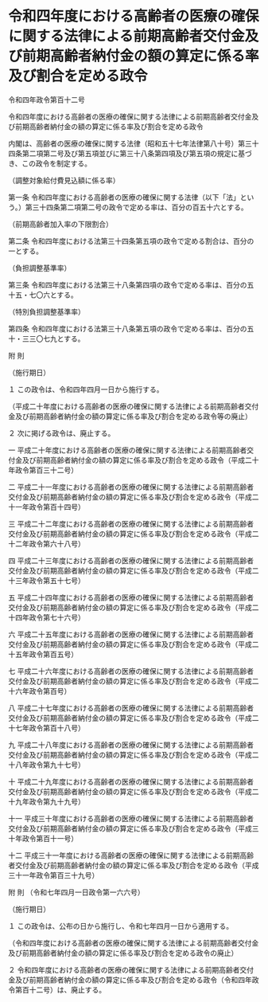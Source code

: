 # 令和四年度における高齢者の医療の確保に関する法律による前期高齢者交付金及び前期高齢者納付金の額の算定に係る率及び割合を定める政令

令和四年政令第百十二号

令和四年度における高齢者の医療の確保に関する法律による前期高齢者交付金及び前期高齢者納付金の額の算定に係る率及び割合を定める政令

内閣は、高齢者の医療の確保に関する法律（昭和五十七年法律第八十号）第三十四条第二項第二号及び第五項並びに第三十八条第四項及び第五項の規定に基づき、この政令を制定する。

（調整対象給付費見込額に係る率）

第一条 令和四年度における高齢者の医療の確保に関する法律（以下「法」という。）第三十四条第二項第二号の政令で定める率は、百分の百五十六とする。

（前期高齢者加入率の下限割合）

第二条 令和四年度における法第三十四条第五項の政令で定める割合は、百分の一とする。

（負担調整基準率）

第三条 令和四年度における法第三十八条第四項の政令で定める率は、百分の五十五・七〇六とする。

（特別負担調整基準率）

第四条 令和四年度における法第三十八条第五項の政令で定める率は、百分の五十・三三〇七九とする。

附 則

（施行期日）

１ この政令は、令和四年四月一日から施行する。

（平成二十年度における高齢者の医療の確保に関する法律による前期高齢者交付金及び前期高齢者納付金の額の算定に係る率及び割合を定める政令等の廃止）

２ 次に掲げる政令は、廃止する。

一 平成二十年度における高齢者の医療の確保に関する法律による前期高齢者交付金及び前期高齢者納付金の額の算定に係る率及び割合を定める政令（平成二十年政令第百三十二号）

二 平成二十一年度における高齢者の医療の確保に関する法律による前期高齢者交付金及び前期高齢者納付金の額の算定に係る率及び割合を定める政令（平成二十一年政令第百十四号）

三 平成二十二年度における高齢者の医療の確保に関する法律による前期高齢者交付金及び前期高齢者納付金の額の算定に係る率及び割合を定める政令（平成二十二年政令第六十八号）

四 平成二十三年度における高齢者の医療の確保に関する法律による前期高齢者交付金及び前期高齢者納付金の額の算定に係る率及び割合を定める政令（平成二十三年政令第五十七号）

五 平成二十四年度における高齢者の医療の確保に関する法律による前期高齢者交付金及び前期高齢者納付金の額の算定に係る率及び割合を定める政令（平成二十四年政令第七十六号）

六 平成二十五年度における高齢者の医療の確保に関する法律による前期高齢者交付金及び前期高齢者納付金の額の算定に係る率及び割合を定める政令（平成二十五年政令第百五号）

七 平成二十六年度における高齢者の医療の確保に関する法律による前期高齢者交付金及び前期高齢者納付金の額の算定に係る率及び割合を定める政令（平成二十六年政令第百号）

八 平成二十七年度における高齢者の医療の確保に関する法律による前期高齢者交付金及び前期高齢者納付金の額の算定に係る率及び割合を定める政令（平成二十七年政令第百十八号）

九 平成二十八年度における高齢者の医療の確保に関する法律による前期高齢者交付金及び前期高齢者納付金の額の算定に係る率及び割合を定める政令（平成二十八年政令第九十七号）

十 平成二十九年度における高齢者の医療の確保に関する法律による前期高齢者交付金及び前期高齢者納付金の額の算定に係る率及び割合を定める政令（平成二十九年政令第九十九号）

十一 平成三十年度における高齢者の医療の確保に関する法律による前期高齢者交付金及び前期高齢者納付金の額の算定に係る率及び割合を定める政令（平成三十年政令第百十一号）

十二 平成三十一年度における高齢者の医療の確保に関する法律による前期高齢者交付金及び前期高齢者納付金の額の算定に係る率及び割合を定める政令（平成三十一年政令第百三十九号）

附 則 （令和七年四月一日政令第一六六号）

（施行期日）

１ この政令は、公布の日から施行し、令和七年四月一日から適用する。

（令和四年度における高齢者の医療の確保に関する法律による前期高齢者交付金及び前期高齢者納付金の額の算定に係る率及び割合を定める政令の廃止）

２ 令和四年度における高齢者の医療の確保に関する法律による前期高齢者交付金及び前期高齢者納付金の額の算定に係る率及び割合を定める政令（令和四年政令第百十二号）は、廃止する。
